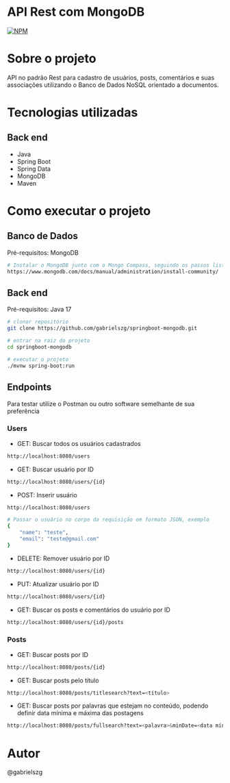 # API Rest com MongoDB
[![NPM](https://img.shields.io/npm/l/react)](https://github.com/gabrielszg/springboot-mongodb/blob/master/LICENSE) 

# Sobre o projeto

API no padrão Rest para cadastro de usuários, posts, comentários e suas associações utilizando o Banco de Dados NoSQL orientado a documentos. 

# Tecnologias utilizadas
## Back end
- Java
- Spring Boot
- Spring Data
- MongoDB
- Maven
  
# Como executar o projeto

## Banco de Dados
Pré-requisitos: MongoDB

```bash
# Instalar o MongoDB junto com o Mongo Compass, seguindo os passos listados na documentação
https://www.mongodb.com/docs/manual/administration/install-community/
```

## Back end
Pré-requisitos: Java 17

```bash
# clonar repositório
git clone https://github.com/gabrielszg/springboot-mongodb.git

# entrar na raiz do projeto
cd springboot-mongodb

# executar o projeto
./mvnw spring-boot:run
```

## Endpoints
Para testar utilize o Postman ou outro software semelhante de sua preferência

### Users
- GET: Buscar todos os usuários cadastrados
```bash
http://localhost:8080/users
```
- GET: Buscar usuário por ID
```bash
http://localhost:8080/users/{id}
```
- POST: Inserir usuário
```bash
http://localhost:8080/users

# Passar o usuário no corpo da requisição em formato JSON, exemplo
{
    "name": "teste",
    "email": "teste@gmail.com"
}
```
- DELETE: Remover usuário por ID
```bash
http://localhost:8080/users/{id}
```
- PUT: Atualizar usuário por ID
```bash
http://localhost:8080/users/{id}
```
- GET: Buscar os posts e comentários do usuário por ID
```bash
http://localhost:8080/users/{id}/posts
```

### Posts
- GET: Buscar posts por ID
```bash
http://localhost:8080/posts/{id}
```
- GET: Buscar posts pelo título
```bash
http://localhost:8080/posts/titlesearch?text=<título>
```
- GET: Buscar posts por palavras que estejam no conteúdo, podendo definir data mínima e máxima das postagens
```bash
http://localhost:8080/posts/fullsearch?text=<palavra>&minDate=<data mínima>&maxDate=<data máxima>
```

# Autor

@gabrielszg
